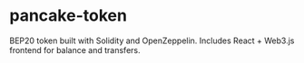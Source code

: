 # pancake-token
BEP20 token built with Solidity and OpenZeppelin. Includes React + Web3.js frontend for balance and transfers.
